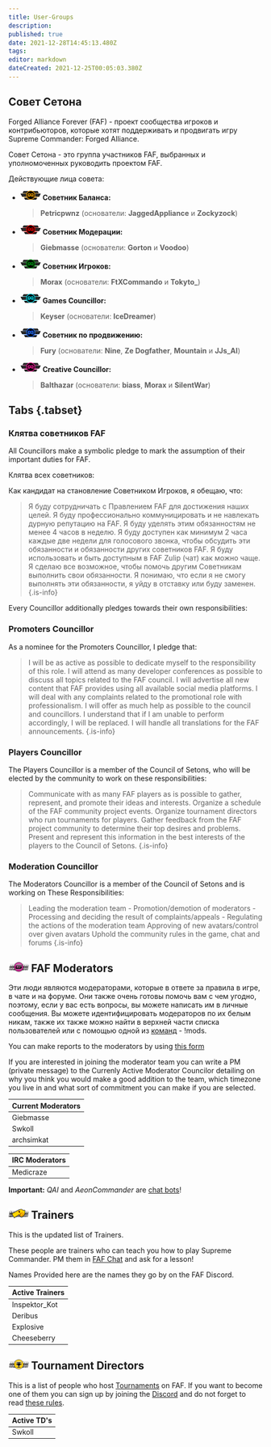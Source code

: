 ```yaml
---
title: User-Groups
description: 
published: true
date: 2021-12-28T14:45:13.480Z
tags: 
editor: markdown
dateCreated: 2021-12-25T00:05:03.380Z
---
```


## Совет Сетона

Forged Alliance Forever (FAF) - проект сообщества игроков и контрибьюторов, которые хотят поддерживать и продвигать игру Supreme Commander: Forged Alliance. 

Совет Сетона - это группа участников FAF, выбранных и уполномоченных руководить проектом FAF. 

Действующие лица совета:

- ![cos-balance.png](/cos-icons/cos-balance.png) **Советник Баланса:** 
	>	**Petricpwnz** (основатели: **JaggedAppliance** и  **Zockyzock**)
- ![cos-moderation.png](/cos-icons/cos-moderation.png) **Советник Модерации:**
	>	**Giebmasse** (основатели: **Gorton** и **Voodoo**)
- ![cos-player.png](/cos-icons/cos-player.png) **Советник Игроков:** 
	>	**Morax** (основатели: **FtXCommando** и **Tokyto_**)
- ![cos-game.png](/cos-icons/cos-game.png) **Games Councillor:** 
	>	**Keyser** (основатели: **IceDreamer**)
- ![cos-promo.png](/cos-icons/cos-promo.png) **Советник по продвижению:** 
	>	**Fury** (основатели: **Nine**, **Ze Dogfather**, **Mountain** и **JJs_AI**)
- ![cos-creative.png](/cos-icons/cos-creative.png) **Creative Councillor:** 
	>	**Balthazar** (основатели: **biass**, **Morax** и **SilentWar**)

## Tabs {.tabset}
### Клятва советников FAF

All Councillors make a symbolic pledge to mark the assumption of their important duties for FAF.

Клятва всех советников:

Как кандидат на становление Советником Игроков, я обещаю, что: 

> Я буду сотрудничать с Правлением FAF для достижения наших целей. 
 Я буду профессионально коммуницировать и не навлекать дурную репутацию на FAF. 
 Я буду уделять этим обязанностям не менее 4 часов в неделю. 
 Я буду доступен как минимум 2 часа каждые две недели для голосового звонка, чтобы обсудить эти обязанности и обязанности других советников FAF. 
 Я буду использовать и быть доступным в FAF Zulip (чат) как можно чаще. 
 Я сделаю все возможное, чтобы помочь другим Советникам выполнить свои обязанности. 
 Я понимаю, что если я не смогу выполнять эти обязанности, я уйду в отставку или буду заменен. 
> {.is-info}


Every Councillor additionally pledges towards their own responsibilities:

### Promoters Councillor

As a nominee for the Promoters Councillor, I pledge that:

> I will be as active as possible to dedicate myself to the responsibility of this role.
 I will attend as many developer conferences as possible to discuss all topics related to the FAF council.
 I will advertise all new content that FAF provides using all available social media platforms.
 I will deal with any complaints related to the promotional role with professionalism.
 I will offer as much help as possible to the council and councillors.
 I understand that if I am unable to perform accordingly, I will be replaced.
 I will handle all translations for the FAF announcements.
> {.is-info}
### Players Councillor

The Players Councillor is a member of the Council of Setons, who will be elected by the community to work on these  responsibilities:

> Communicate with as many FAF players as is possible to gather, represent, and promote their ideas and interests.
 Organize a schedule of the FAF community project events.
 Organize tournament directors who run tournaments for players.
 Gather feedback from the FAF project community to determine their top desires and problems.
 Present and represent this information in the best interests of the players to the Council of Setons.
> {.is-info}
### Moderation Councillor

The Moderators Councillor is a member of the Council of Setons and is working on These Responsibilities:

> Leading the moderation team
	- Promotion/demotion of moderators
	- Processing and deciding the result of complaints/appeals
	- Regulating the actions of the moderation team
 Approving of new avatars/control over given avatars
 Uphold the community rules in the game, chat and forums
> {.is-info}

## ![moderator_avatar.png](/images/client-icons/avatars/moderator_avatar.png) FAF Moderators

Эти люди являются модераторами, которые в ответе за правила в игре, в чате и на форуме. Они также очень готовы помочь вам с чем угодно, поэтому, если у вас есть вопросы, вы можете написать им в личные сообщения. Вы можете идентифицировать модераторов по их белым никам,  также их также можно найти в верхней части списка пользователей или с помощью одной из [команд](/FAF-chat#Chat-commands) - !mods.

You can make reports to the moderators by using [this form](https://www.faforever.com/account/report)

If you are interested in joining the moderator team you can write a PM (private message) to the Currenly Active Moderator Councilor detailing on why you think you would make a good addition to the team, which timezone you live in and what sort of commitment you can make if you are selected.


| Current Moderators |
| ------------------ |
| Giebmasse          | Gorton             | Voodoo             | Resistance         |
| Swkoll             | Deribus            | Legion Darrath     | Tex                |
| archsimkat         | angelofd347h       | nemir              |                    |


| IRC Moderators |
| -------------- |
| Medicraze      | SiwaonaDaphnewen | NarNerdPower | Viking |

**Important:** *QAI* and *AeonCommander* are [chat bots](/FAF-chat#Chat-commands)!

## ![personal_trainer_avatar.png](/images/client-icons/avatars/personal_trainer_avatar.png) Trainers

This is the updated list of Trainers.

These people are trainers who can teach you how to play Supreme Commander. PM them in [FAF Chat](/FAF-chat) and ask for a lesson!

Names Provided here are the names they go by on the FAF Discord.

| Active Trainers |
| --------------- |
| Inspektor_Kot   | Emerald | Javi 					| HintHunter |
| Deribus         | Tagada  | Morax         | Sladow		 |
| Explosive       | F-Odin  | Terminal			| Resistance |
| Cheeseberry     | Aulex   | LimeZ3 				| Gorthaur	 |

## ![tournament_director.png](/images/client-icons/avatars/tournament_director.png) Tournament Directors

This is a list of people who host [Tournaments](Tournaments) on FAF. If you want to become one of them you can sign up by joining the [Discord](/Voicechat-(Discord)#Other-Discord-Server) and do not forget to read [these rules](http://forums.faforever.com/viewtopic.php?f=26&t=16483).

| Active TD's |
| ----------- |
| Swkoll      | Morax |
